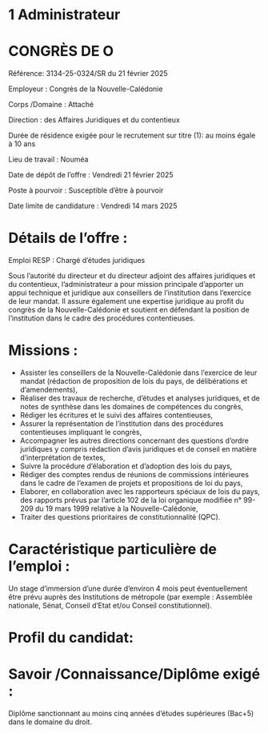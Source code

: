# 1 Administrateur

# CONGRÈS DE O

Référence: 3134-25-0324/SR du 21 février 2025

Employeur : Congrès de la Nouvelle-Calédonie

Corps /Domaine : Attaché

Direction : des Affaires Juridiques et du contentieux

Durée de résidence exigée pour le recrutement sur titre (1): au moins égale à 10 ans

Lieu de travail : Nouméa

Date de dépôt de l’offre : Vendredi 21 février 2025

Poste à pourvoir : Susceptible d’être à pourvoir

Date limite de candidature : Vendredi 14 mars 2025

# Détails de l’offre :

Emploi RESP : Chargé d’études juridiques

Sous l’autorité du directeur et du directeur adjoint des affaires juridiques et du contentieux, l’administrateur a pour mission principale d’apporter un appui technique et juridique aux conseillers de l’institution dans l’exercice de leur mandat. Il assure également une expertise juridique au profit du congrès de la Nouvelle-Calédonie et soutient en défendant la position de l’institution dans le cadre des procédures contentieuses.

# Missions :

- Assister les conseillers de la Nouvelle-Calédonie dans l’exercice de leur mandat (rédaction de proposition de lois du pays, de délibérations et d’amendements),
- Réaliser des travaux de recherche, d’études et analyses juridiques, et de notes de synthèse dans les domaines de compétences du congrès,
- Rédiger les écritures et le suivi des affaires contentieuses,
- Assurer la représentation de l’institution dans des procédures contentieuses impliquant le congrès,
- Accompagner les autres directions concernant des questions d’ordre juridiques y compris rédaction d’avis juridiques et de conseil en matière d’interprétation de textes,
- Suivre la procédure d’élaboration et d’adoption des lois du pays,
- Rédiger des comptes rendus de réunions de commissions intérieures dans le cadre de l’examen de projets et propositions de loi du pays,
- Elaborer, en collaboration avec les rapporteurs spéciaux de lois du pays, des rapports prévus par l’article 102 de la loi organique modifiée n° 99-209 du 19 mars 1999 relative à la Nouvelle-Calédonie,
- Traiter des questions prioritaires de constitutionnalité (QPC).

# Caractéristique particulière de l’emploi :

Un stage d’immersion d’une durée d’environ 4 mois peut éventuellement être prévu auprès des Institutions de métropole (par exemple : Assemblée nationale, Sénat, Conseil d’Etat et/ou Conseil constitutionnel).

# Profil du candidat:

# Savoir /Connaissance/Diplôme exigé :

Diplôme sanctionnant au moins cinq années d’études supérieures (Bac+5) dans le domaine du droit.